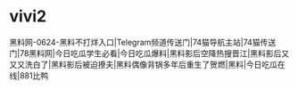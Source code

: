 # vivi2
黑料网-0624-黑料不打烊入口|Telegram频道传送门|74猫导航主站|74猫传送门|78黑料网|今日吃瓜学生必看|今日吃瓜爆料|黑料影后空降热搜晋江|黑料影后又又又洗白了|黑料影后被迫撩夫|黑料偶像背锅多年后重生了贺燃|黑料|今日吃瓜在线|881比鸭
